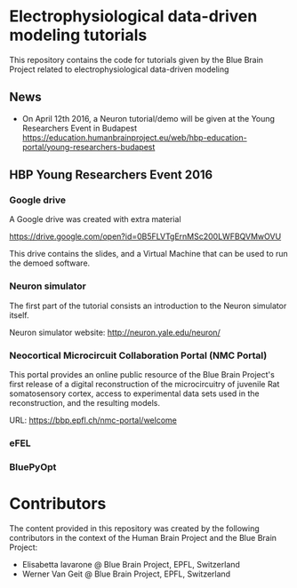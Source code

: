 # Electrophysiological data-driven modeling tutorials

This repository contains the code for tutorials given by the Blue Brain Project related to electrophysiological data-driven modeling

## News

* On April 12th 2016, a Neuron tutorial/demo will be given at the Young Researchers Event in Budapest https://education.humanbrainproject.eu/web/hbp-education-portal/young-researchers-budapest

## HBP Young Researchers Event 2016

### Google drive

A Google drive was created with extra material 

https://drive.google.com/open?id=0B5FLVTgErnMSc200LWFBQVMwOVU

This drive contains the slides, and a Virtual Machine that can be used to run the demoed software.

### Neuron simulator

The first part of the tutorial consists an introduction to the Neuron simulator itself.

Neuron simulator website: http://neuron.yale.edu/neuron/

### Neocortical Microcircuit Collaboration Portal (NMC Portal)

This portal provides an online public resource of the Blue Brain Project's first release of a digital reconstruction of the microcircuitry of juvenile Rat somatosensory cortex, access to experimental data sets used in the reconstruction, and the resulting models.

URL: https://bbp.epfl.ch/nmc-portal/welcome

### eFEL

### BluePyOpt


# Contributors

The content provided in this repository was created by the following contributors in the context of the Human Brain Project and the Blue Brain Project:

* Elisabetta Iavarone @ Blue Brain Project, EPFL, Switzerland
* Werner Van Geit @ Blue Brain Project, EPFL, Switzerland
